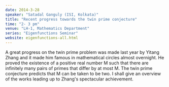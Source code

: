 ```yaml
---
date: 2014-3-28
speaker: "Satadal Ganguly (ISI, Kolkata)"
title: "Recent progress towards the twin prime conjecture"
time: "2- 3 pm" 
venue: "LH-1, Mathematics Department"
series: "Eigenfunctions Seminar"
website: eigenfunctions-all.html
---
```

A great progress on the twin prime problem was made last year by Yitang Zhang and it made him famous in mathematical circles almost overnight. He proved the existence of a positive real number M such that there are infinitely many pairs of primes that differ by at most M. The twin prime conjecture predicts that M can be taken to be two. I shall give an overview of the works leading up to Zhang's spectacular achievement.
